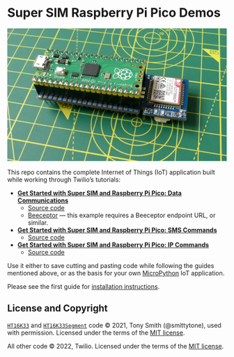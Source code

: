 # Super SIM Raspberry Pi Pico Demos

![Raspberry Pi Pico, Waveshare Pico SIM7080G modem, and Super SIM](images/p1020118.jpg)

This repo contains the complete Internet of Things (IoT) application built while working through Twilio’s tutorials:

* [**Get Started with Super SIM and Raspberry Pi Pico: Data Communications**](https://www.twilio.com/docs/iot/supersim/get-started-with-super-sim-raspberry-pi-pico-data-comms)
    * [Source code](/data-comms/main_data_comms.py)
    * [Beeceptor](https://beeceptor.com/) &mdash; this example requires a Beeceptor endpoint URL, or similar.
* [**Get Started with Super SIM and Raspberry Pi Pico: SMS Commands**](https://www.twilio.com/docs/iot/supersim/get-started-with-super-sim-and-the-raspberry-pi-pico)
    * [Source code](/sms-commands/main_sms_commands.py)
* [**Get Started with Super SIM and Raspberry Pi Pico: IP Commands**](https://www.twilio.com/docs/iot/supersim/get-started-with-super-sim-and-the-raspberry-pi-pico-ip-commands)
    * [Source code](/ip-commands/main_ip_commands.py)

Use it either to save cutting and pasting code while following the guides mentioned above, or as the basis for your own [MicroPython](https://micropython.org) IoT application.

Please see the first guide for [installation instructions](https://www.twilio.com/docs/iot/supersim/get-started-with-super-sim-and-the-raspberry-pi-pico).

## License and Copyright

[`HT16K33`](https://github.com/smittytone/HT16K33-Python) and [`HT16K33Segment`](https://github.com/smittytone/HT16K33-Python) code © 2021, Tony Smith (@smittytone), used with permission. Licensed under the terms of the [MIT license](https://github.com/smittytone/HT16K33-Python/blob/main/LICENSE).

All other code © 2022, Twilio. Licensed under the terms of the [MIT license](LICENSE.md).